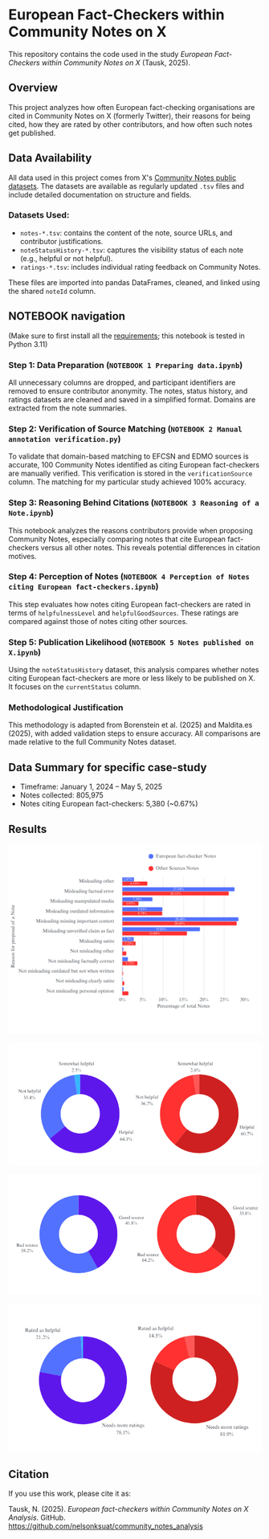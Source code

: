 # European Fact-Checkers within Community Notes on X

This repository contains the code used in the study *European Fact-Checkers within Community Notes on X* (Tausk, 2025).

## Overview
This project analyzes how often European fact-checking organisations are cited in Community Notes on X (formerly Twitter), their reasons for being cited, how they are rated by other contributors, and how often such notes get published.

## Data Availability
All data used in this project comes from X's [Community Notes public datasets](https://communitynotes.x.com/guide/nl/under-the-hood/download-data). The datasets are available as regularly updated `.tsv` files and include detailed documentation on structure and fields.

### Datasets Used:
- `notes-*.tsv`: contains the content of the note, source URLs, and contributor justifications.
- `noteStatusHistory-*.tsv`: captures the visibility status of each note (e.g., helpful or not helpful).
- `ratings-*.tsv`: includes individual rating feedback on Community Notes.

These files are imported into pandas DataFrames, cleaned, and linked using the shared `noteId` column.

## NOTEBOOK navigation

(Make sure to first install all the [requirements](https://github.com/nelsonksuat/Community_Notes_analysis/blob/main/requirements.txt); this notebook is tested in Python 3.11)

### Step 1: Data Preparation (`NOTEBOOK 1 Preparing data.ipynb`)
All unnecessary columns are dropped, and participant identifiers are removed to ensure contributor anonymity. The notes, status history, and ratings datasets are cleaned and saved in a simplified format. Domains are extracted from the note summaries.

### Step 2: Verification of Source Matching (`NOTEBOOK 2 Manual annotation verification.py`)
To validate that domain-based matching to EFCSN and EDMO sources is accurate, 100 Community Notes identified as citing European fact-checkers are manually verified. This verification is stored in the `verificationSource` column. The matching for my particular study achieved 100% accuracy.

### Step 3: Reasoning Behind Citations (`NOTEBOOK 3 Reasoning of a Note.ipynb`)
This notebook analyzes the reasons contributors provide when proposing Community Notes, especially comparing notes that cite European fact-checkers versus all other notes. This reveals potential differences in citation motives.

### Step 4: Perception of Notes (`NOTEBOOK 4 Perception of Notes citing European fact-checkers.ipynb`)
This step evaluates how notes citing European fact-checkers are rated in terms of `helpfulnessLevel` and `helpfulGoodSources`. These ratings are compared against those of notes citing other sources.

### Step 5: Publication Likelihood (`NOTEBOOK 5 Notes published on X.ipynb`)
Using the `noteStatusHistory` dataset, this analysis compares whether notes citing European fact-checkers are more or less likely to be published on X. It focuses on the `currentStatus` column.

### Methodological Justification
This methodology is adapted from Borenstein et al. (2025) and Maldita.es (2025), with added validation steps to ensure accuracy. All comparisons are made relative to the full Community Notes dataset.

## Data Summary for specific case-study

- Timeframe: January 1, 2024 – May 5, 2025
- Notes collected: 805,975
- Notes citing European fact-checkers: 5,380 (~0.67%)


## Results
![Figure 1](https://github.com/nelsonksuat/Community_Notes_analysis/blob/main/Graphs/Figure%201.png)

![Figure 2](https://github.com/nelsonksuat/Community_Notes_analysis/blob/main/Graphs/Figure%202.png)

![Figure 3](https://github.com/nelsonksuat/Community_Notes_analysis/blob/main/Graphs/Figure%203.png)

![Figure 4](https://github.com/nelsonksuat/Community_Notes_analysis/blob/main/Graphs/Figure%204.png)



## Citation
If you use this work, please cite it as:

Tausk, N. (2025). *European fact-checkers within Community Notes on X Analysis*. GitHub. https://github.com/nelsonksuat/community_notes_analysis
